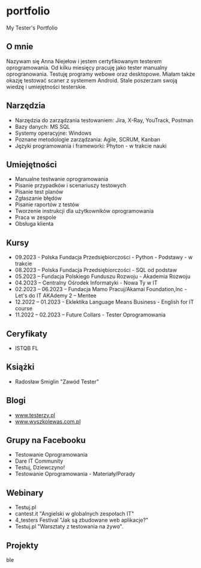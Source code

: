 # portfolio
My Tester's Portfolio

## O mnie

Nazywam się Anna Niejełow i jestem certyfikowanym testerem oprogramowania. Od kilku miesięcy pracuję jako tester manualny oprogranowania. Testuję programy webowe oraz desktopowe. Miałam także okazję testować scaner z systemem Android. Stale poszerzam swoją wiedzę i umiejętności testerskie.

## Narzędzia

*  Narzędzia do zarządzania testowaniem: Jira, X-Ray, YouTrack, Postman
*  Bazy danych: MS SQL
*  Systemy operacyjne: Windows
*  Poznane metodologie zarządzania: Agile, SCRUM, Kanban
*  Języki programowania i frameworki: Phyton - w trakcie nauki

## Umiejętności

* Manualne testwanie oprogramowania
* Pisanie przypadków i scenariuszy testowych
* Pisanie test planów
* Zgłaszanie błędów
* Pisanie raportów z testów
* Tworzenie instrukcji dla użytkowników oprogramowania
* Praca w zespole
* Obsługa klienta

## Kursy

* 09.2023 - Polska Fundacja Przedsiębiorczości - Python - Podstawy - w trakcie
* 08.2023 – Polska Fundacja Przedsiębiorczości - SQL od podstaw
* 05.2023 – Fundacja Polskiego Funduszu Rozwoju - Akademia Rozwoju
* 04.2O23 – Centralny Ośrodek Informatyki - Nowa Ty w IT
* 02.2023 – 06.2023 – Fundacja Mamo Pracuj/Akamai Foundation,Inc - Let's do IT AKAdemy 2 – Mentee
* 12.2022 – 01.2023 - Eklektika Language Means Business - English for IT course
* 11.2022 – 02.2023 – Future Collars - Tester Oprogramowania

## Ceryfikaty

* ISTQB FL

## Książki

* Radosław Smiglin "Zawód Tester"

## Blogi

* www.testerzy.pl
* www.wyszkolewas.com.pl

## Grupy na Facebooku

* Testowanie Oprogramowania
* Dare IT Community
* Testuj, Dziewczyno!
* Testowanie Oprogramowania - Materiały/Porady

## Webinary

* Testuj.pl
* cantest.it "Angielski w globalnych zespołach IT"
* 4_testers Festival "Jak są zbudowane web aplikacje?"
* Testuj.pl "Warsztaty z testowania na żywo". 
  
## Projekty

ble


